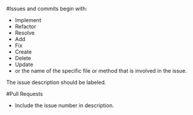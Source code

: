 #Issues and commits begin with:
- Implement
- Refactor
- Resolve
- Add
- Fix
- Create
- Delete
- Update
- or the name of the specific file or method that is involved in the issue.

The issue description should be labeled.

#Pull Requests 
- Include the issue number in description.


